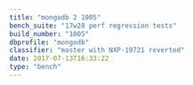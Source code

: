 ```yaml
---
title: "mongodb 2 1005"
bench_suite: "17w28 perf regression tests"
build_number: "1005"
dbprofile: "mongodb"
classifier: "master with NXP-19721 reverted"
date: 2017-07-13T16:33:22
type: "bench"
---
```


